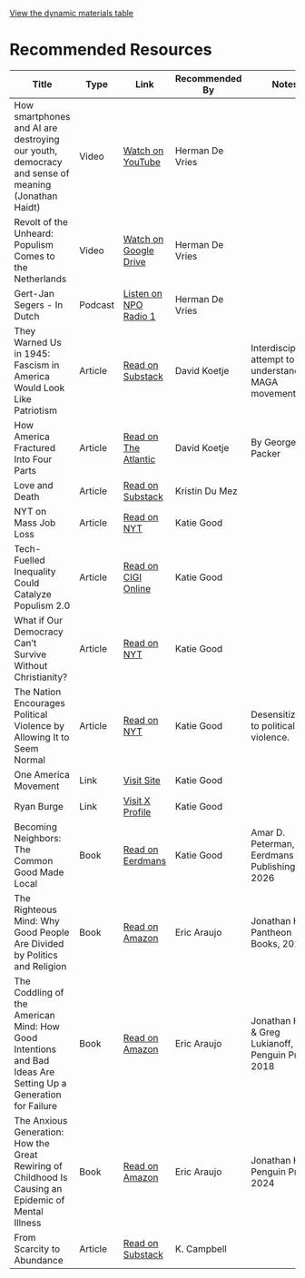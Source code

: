 [View the dynamic materials table](materials-html.html)

# Recommended Resources

| Title | Type | Link | Recommended By | Notes |
|-------|------|------|---------------|-------|
| How smartphones and AI are destroying our youth, democracy and sense of meaning (Jonathan Haidt) | Video | [Watch on YouTube](https://www.youtube.com/watch?v=kEUvM4B-oiA) | Herman De Vries |  |
| Revolt of the Unheard: Populism Comes to the Netherlands | Video | [Watch on Google Drive](https://drive.google.com/file/d/1R44CRXlwOMqp_RKPvjSziKmuKKt9AYYk/view) | Herman De Vries |  |
| Gert-Jan Segers - In Dutch | Podcast | [Listen on NPO Radio 1](https://www.nporadio1.nl/podcasts/de-ongelooflijke-podcast/94150/152-de-politiek-kerk-en-ideologische-strijd-met-klaas-dijkhoff-en-gert-jan-segers) | Herman De Vries |  |
| They Warned Us in 1945: Fascism in America Would Look Like Patriotism | Article | [Read on Substack](https://therationalleague.substack.com/p/they-warned-us-in-1945-fascism-in?r=1lpruu&utm_medium=ios&triedRedirect=true) | David Koetje | Interdisciplinary attempt to understand the MAGA movement. |
| How America Fractured Into Four Parts | Article | [Read on The Atlantic](https://www.theatlantic.com/magazine/archive/2021/07/george-packer-four-americas/619012/?gift=e0X04z2AxD6btJosNRQeP5JjOEQ_fbqJn1CcbQkz0m0&utm_source=copy-link&utm_medium=social&utm_campaign=share) | David Koetje | By George Packer |
| Love and Death | Article | [Read on Substack](https://open.substack.com/pub/kristindumez/p/love-and-death?r=1lpruu&utm_campaign=post&utm_medium=email) | Kristin Du Mez |  |
| NYT on Mass Job Loss | Article | [Read on NYT](https://www.nytimes.com/2025/05/30/technology/ai-jobs-college-graduates.html) | Katie Good |  |
| Tech-Fuelled Inequality Could Catalyze Populism 2.0 | Article | [Read on CIGI Online](https://www.cigionline.org/articles/tech-fuelled-inequality-could-catalyze-populism-20/) | Katie Good |  |
| What if Our Democracy Can’t Survive Without Christianity? | Article | [Read on NYT](https://www.nytimes.com/2024/12/18/opinion/christianity-democracy-religion.html?smid=nytcore-ios-share&referringSource=articleShare&sgrp=p&pvid=751C36AD-2F90-4131-B92A-7D773A687C5E) | Katie Good |  |
| The Nation Encourages Political Violence by Allowing It to Seem Normal | Article | [Read on NYT](https://www.nytimes.com/2025/06/20/opinion/political-violence-hortman-minnesota.html) | Katie Good | Desensitization to political violence. |
| One America Movement | Link | [Visit Site](https://www.oneamericamovement.org/) | Katie Good |  |
| Ryan Burge | Link | [Visit X Profile](https://x.com/ryanburge) | Katie Good |  |
| Becoming Neighbors: The Common Good Made Local | Book | [Read on Eerdmans](https://www.eerdmans.com/9780802884121/becoming-neighbors/) | Katie Good | Amar D. Peterman, Eerdmans Publishing, 2026 |
| The Righteous Mind: Why Good People Are Divided by Politics and Religion | Book | [Read on Amazon](https://www.amazon.com/Righteous-Mind-Divided-Politics-Religion/dp/0307455777) | Eric Araujo | Jonathan Haidt, Pantheon Books, 2012 |
| The Coddling of the American Mind: How Good Intentions and Bad Ideas Are Setting Up a Generation for Failure | Book | [Read on Amazon](https://a.co/d/aV7NLOh) | Eric Araujo | Jonathan Haidt & Greg Lukianoff, Penguin Press, 2018 |
| The Anxious Generation: How the Great Rewiring of Childhood Is Causing an Epidemic of Mental Illness | Book | [Read on Amazon](https://www.amazon.com/Anxious-Generation-Rewiring-Childhood-Epidemic/dp/0593655036) | Eric Araujo | Jonathan Haidt, Penguin Press, 2024 |
| From Scarcity to Abundance | Article | [Read on Substack](https://illuminatebykcampbell.substack.com/p/from-scarcity-to-abundance?r=1lpruu&utm_medium=ios&triedRedirect=true) | K. Campbell |  |
